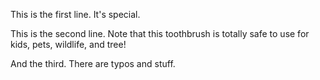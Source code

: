 This is the first line. It's special.

This is the second line. Note that this toothbrush is totally safe to use for kids, pets, wildlife, and tree! 

And the third. There are typos and stuff.

